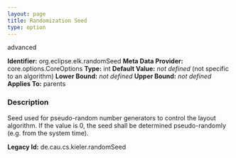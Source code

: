 ```yaml
---
layout: page
title: Randomization Seed
type: option
---
```

advanced

**Identifier:** org.eclipse.elk.randomSeed
**Meta Data Provider:** core.options.CoreOptions
**Type:** int
**Default Value:** *not defined*  (not specific to an algorithm)
**Lower Bound:** *not defined*
**Upper Bound:** *not defined*
**Applies To:** parents

### Description
Seed used for pseudo-random number generators to control the layout algorithm. If the value is 0, the seed shall be determined pseudo-randomly (e.g. from the system time).

**Legacy Id:** de.cau.cs.kieler.randomSeed

